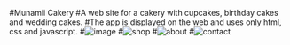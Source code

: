 #Munamii Cakery
#A web site for a cakery with cupcakes, birthday cakes and wedding cakes.
#The app is displayed on the web and uses only html, css and javascript.
#![image](https://github.com/karinastrand/Munamii/assets/150491879/e02d3a5d-98f0-4007-82b9-26424bcd08c8)
#![shop](https://github.com/karinastrand/Munamii/assets/150491879/7d53cfe1-40c1-44b2-aeba-8676a27a8a08)
#![about](https://github.com/karinastrand/Munamii/assets/150491879/e47c88fb-eb30-4248-a6cc-b8fc70c0739d)
#![contact](https://github.com/karinastrand/Munamii/assets/150491879/0fcda346-fbf2-44c5-bb14-843c76fa189d)




